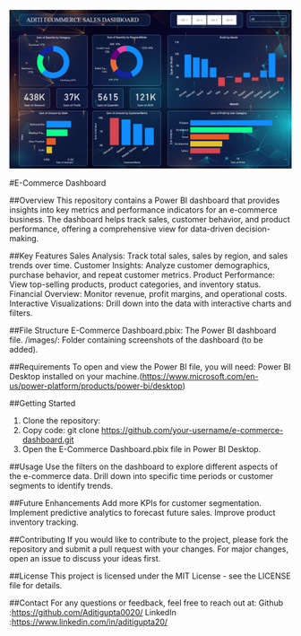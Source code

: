 ![E-Commerce Power BI Dashboard](https://github.com/Aditigupta0020/E-Commerce-Power-BI-Dashboard/blob/main/Dashboard.png)


#E-Commerce Dashboard

##Overview
This repository contains a Power BI dashboard that provides insights into key metrics and performance indicators for an e-commerce business. The dashboard helps track sales, customer behavior, and product performance, offering a comprehensive view for data-driven decision-making.

##Key Features
Sales Analysis: Track total sales, sales by region, and sales trends over time.
Customer Insights: Analyze customer demographics, purchase behavior, and repeat customer metrics.
Product Performance: View top-selling products, product categories, and inventory status.
Financial Overview: Monitor revenue, profit margins, and operational costs.
Interactive Visualizations: Drill down into the data with interactive charts and filters.

##File Structure
E-Commerce Dashboard.pbix: The Power BI dashboard file.
/images/: Folder containing screenshots of the dashboard (to be added).

##Requirements
To open and view the Power BI file, you will need:
Power BI Desktop installed on your machine.(https://www.microsoft.com/en-us/power-platform/products/power-bi/desktop)

##Getting Started
1. Clone the repository:
2. Copy code:
    git clone https://github.com/your-username/e-commerce-dashboard.git
3. Open the E-Commerce Dashboard.pbix file in Power BI Desktop.

##Usage
Use the filters on the dashboard to explore different aspects of the e-commerce data.
Drill down into specific time periods or customer segments to identify trends.

##Future Enhancements
Add more KPIs for customer segmentation.
Implement predictive analytics to forecast future sales.
Improve product inventory tracking.

##Contributing
If you would like to contribute to the project, please fork the repository and submit a pull request with your changes. For major changes, open an issue to discuss your ideas first.

##License
This project is licensed under the MIT License - see the LICENSE file for details.

##Contact
For any questions or feedback, feel free to reach out at:
Github :https://github.com/Aditigupta0020/
LinkedIn :https://www.linkedin.com/in/aditigupta20/

